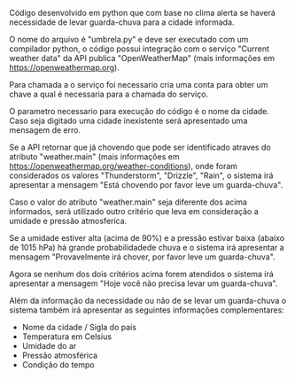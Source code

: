 Código desenvolvido em python que com base no clima alerta se haverá necessidade de levar guarda-chuva para a cidade informada.

O nome do arquivo é "umbrela.py" e deve ser executado com um compilador python, o código possui integração com o serviço "Current weather data" 
da API publica "OpenWeatherMap" (mais informações em https://openweathermap.org).

Para chamada a o serviço foi necessario cria uma conta para obter um chave a qual é necessaria para a chamada do serviço.

O parametro necessario para execução do código é o nome da cidade. Caso seja digitado uma cidade inexistente será apresentado uma mensagem de erro.

Se a API retornar que já chovendo que pode ser identificado atraves do atributo "weather.main" (mais informações em https://openweathermap.org/weather-conditions),
onde foram considerados os valores "Thunderstorm", "Drizzle", "Rain", o sistema irá apresentar a mensagem "Está chovendo por favor leve um guarda-chuva".

Caso o valor do atributo "weather.main" seja diferente dos acima informados, será utilizado outro critério que leva em consideração a umidade e pressão atmosferica.

Se a umidade estiver alta (acima de 90%) e a pressão estivar baixa (abaixo de 1015 hPa) há grande probabilidadede chuva e o sistema irá apresentar
a mensagem "Provavelmente irá chover, por favor leve um guarda-chuva".

Agora se nenhum dos dois critérios acima forem atendidos o sistema irá apresentar a mensagem "Hoje você não precisa levar um guarda-chuva".

Além da informação da necessidade ou não de se levar um guarda-chuva o sistema também irá apresentar as seguintes informações complementares:
- Nome da cidade / Sigla do país
- Temperatura em Celsius
- Umidade do ar
- Pressão atmosférica
- Condição do tempo
